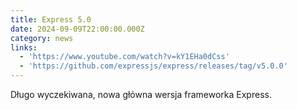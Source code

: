 ```yaml
---
title: Express 5.0
date: 2024-09-09T22:00:00.000Z
category: news
links:
  - 'https://www.youtube.com/watch?v=kY1EHa0dCss'
  - 'https://github.com/expressjs/express/releases/tag/v5.0.0'
---
```


Długo wyczekiwana, nowa główna wersja frameworka Express.
